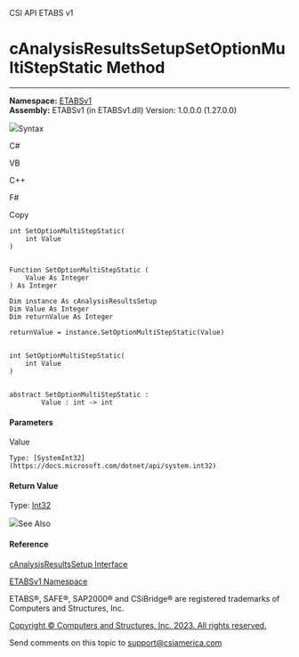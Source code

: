 ﻿

CSI API ETABS v1

# cAnalysisResultsSetupSetOptionMultiStepStatic Method  
  
---  
  
**Namespace:** [ETABSv1](2780f1b8-2033-5289-2298-1cdb2a7508d9.htm)  
**Assembly:** ETABSv1 (in ETABSv1.dll) Version: 1.0.0.0 (1.27.0.0)

![](../icons/SectionExpanded.png)Syntax

C#

VB

C++

F#

Copy

    
    
    int SetOptionMultiStepStatic(
    	int Value
    )
    
    
    Function SetOptionMultiStepStatic ( 
    	Value As Integer
    ) As Integer
    
    Dim instance As cAnalysisResultsSetup
    Dim Value As Integer
    Dim returnValue As Integer
    
    returnValue = instance.SetOptionMultiStepStatic(Value)
    
    
    int SetOptionMultiStepStatic(
    	int Value
    )
    
    
    abstract SetOptionMultiStepStatic : 
            Value : int -> int 
    

#### Parameters

Value

    Type: [SystemInt32](https://docs.microsoft.com/dotnet/api/system.int32)  

#### Return Value

Type: [Int32](https://docs.microsoft.com/dotnet/api/system.int32)

![](../icons/SectionExpanded.png)See Also

#### Reference

[cAnalysisResultsSetup Interface](25527ed4-d035-9576-e3ec-a63103f2c352.htm)

[ETABSv1 Namespace](2780f1b8-2033-5289-2298-1cdb2a7508d9.htm)

ETABS®, SAFE®, SAP2000® and CSiBridge® are registered trademarks of Computers
and Structures, Inc.  

[Copyright © Computers and Structures, Inc. 2023. All rights
reserved.](http://www.csiamerica.com)

Send comments on this topic to
[support@csiamerica.com](mailto:support%40csiamerica.com?Subject=CSI%20API%20ETABS%20v1)

